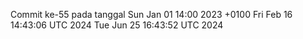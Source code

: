 Commit ke-55 pada tanggal Sun Jan 01 14:00 2023 +0100
Fri Feb 16 14:43:06 UTC 2024
Tue Jun 25 16:43:52 UTC 2024
